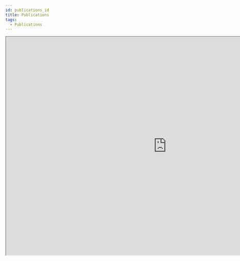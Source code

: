 ```yaml
---
id: publications_id
title: Publications
tags:
  - Publications
---
```


<iframe  width="1000" height="680" src="https://bibbase.org/show?bib=https%3A%2F%2Fgithub.com%2Fjuanjqo%2Fjuanjqo.github.io%2Fraw%2Fmain%2Fmy-website%2Ffiles%2FJuanQuiroz.bib&commas=true&folding=0&nocache=1&&group0=custom_type&sort=-year&css=https%3A%2F%2Fgithub.com%2Fjuanjqo%2Fjuanjqo.github.io%2Fraw%2Fmain%2Fmy-website%2Ffiles%2Fbibbase.ccs"></iframe>

